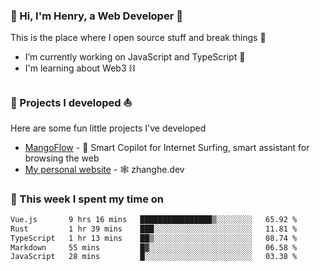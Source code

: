 <!-- [![Click to enter my website](https://github.com/zh30/zh30/assets/7930156/bb82b0df-3fb8-4136-8522-734cd2b27f6a)](https://blog.zhanghe.dev) -->

### 👋 Hi, I'm Henry, a Web Developer 🚀

This is the place where I open source stuff and break things :rofl:

- I’m currently working on JavaScript and TypeScript 🥢
- I'm learning about Web3 ⛓️

### 🔨 Projects I developed ⛵

Here are some fun little projects I've developed

- [MangoFlow](https://mangoflow.chat/) - 🥭 Smart Copilot for Internet Surfing, smart assistant for browsing the web
- [My personal website](https://zhanghe.dev) - 🕸️ zhanghe.dev

### 💪 This week I spent my time on

<!--START_SECTION:waka-->

```txt
Vue.js       9 hrs 16 mins   ████████████████▒░░░░░░░░   65.92 %
Rust         1 hr 39 mins    ███░░░░░░░░░░░░░░░░░░░░░░   11.81 %
TypeScript   1 hr 13 mins    ██▒░░░░░░░░░░░░░░░░░░░░░░   08.74 %
Markdown     55 mins         █▓░░░░░░░░░░░░░░░░░░░░░░░   06.58 %
JavaScript   28 mins         █░░░░░░░░░░░░░░░░░░░░░░░░   03.38 %
```

<!--END_SECTION:waka-->

